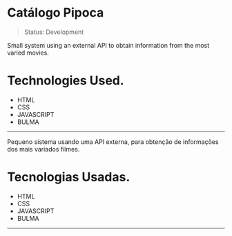 <h1>Catálogo Pipoca</h1>

> Status: Development

Small system using an external API to obtain information from the most varied movies.

# Technologies Used.

+ HTML
+ CSS
+ JAVASCRIPT
+ BULMA

---------------------------------------------------------------------------------------------------------------------------------------------
Pequeno sistema usando uma API externa, para obtenção de informações dos mais variados filmes.

# Tecnologias Usadas.

+ HTML
+ CSS
+ JAVASCRIPT
+ BULMA
 ------------------------------------------------------------------------------------------------------------------------------------------------
